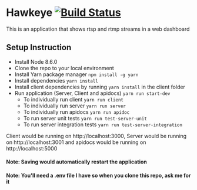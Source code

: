 # Hawkeye [![Build Status](https://semaphoreci.com/api/v1/lobarr/hawkeye/branches/master/badge.svg)](https://semaphoreci.com/lobarr/hawkeye)
This is an application that shows rtsp and rtmp streams in a web dashboard

## Setup Instruction
* Install Node 8.6.0
* Clone the repo to your local environment
* Install Yarn package manager `npm install -g yarn`
* Install dependencies `yarn install`
* Install client dependencies by running `yarn install` in the client folder
* Run application (Server, Client and apidocs) `yarn run start-dev`
  * To individually run client `yarn run client`
  * To individually run server `yarn run server`
  * To individually run apidocs `yarn run apidoc`
  * To run server unit tests `yarn run test-server-unit`
  * To run server integration tests `yarn run test-server-integration`

Client would be running on http://localhost:3000, Server would be running on http://localhost:3001 and apidocs would be running on http://localhost:5000

#### Note: Saving would automatically restart the application

#### Note: You'll need a .env file I have so when you clone this repo, ask me for it
